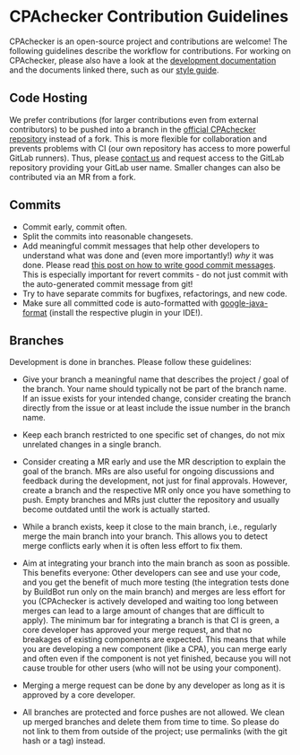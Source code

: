 <!--
This file is part of CPAchecker,
a tool for configurable software verification:
https://cpachecker.sosy-lab.org

SPDX-FileCopyrightText: 2007-2024 Dirk Beyer <https://www.sosy-lab.org>

SPDX-License-Identifier: Apache-2.0
-->

CPAchecker Contribution Guidelines
==================================

CPAchecker is an open-source project and contributions are welcome!
The following guidelines describe the workflow for contributions.
For working on CPAchecker, please also have a look at the [development documentation](doc/Developing.md)
and the documents linked there, such as our [style guide](doc/StyleGuide.md).

Code Hosting
------------
We prefer contributions (for larger contributions even from external contributors)
to be pushed into a branch in the [official CPAchecker repository](https://gitlab.com/sosy-lab/software/cpachecker/)
instead of a fork.
This is more flexible for collaboration and prevents problems with CI
(our own repository has access to more powerful GitLab runners).
Thus, please [contact us](https://cpachecker.sosy-lab.org/contact.php)
and request access to the GitLab repository providing your GitLab user name.
Smaller changes can also be contributed via an MR from a fork.

Commits
-------
- Commit early, commit often.
- Split the commits into reasonable changesets.
- Add meaningful commit messages that help other developers
  to understand what was done and (even more importantly!) *why* it was done.
  Please read [this post on how to write good commit messages](https://cbea.ms/git-commit/).
  This is especially important for revert commits -
  do not just commit with the auto-generated commit message from git!
- Try to have separate commits for bugfixes, refactorings, and new code.
- Make sure all committed code is auto-formatted with [google-java-format](https://github.com/google/google-java-format/)
  (install the respective plugin in your IDE!).

Branches
--------
Development is done in branches. Please follow these guidelines:

- Give your branch a meaningful name that describes the project / goal of the branch.
  Your name should typically not be part of the branch name.
  If an issue exists for your intended change,
  consider creating the branch directly from the issue
  or at least include the issue number in the branch name.

- Keep each branch restricted to one specific set of changes,
  do not mix unrelated changes in a single branch.

- Consider creating a MR early and use the MR description
  to explain the goal of the branch.
  MRs are also useful for ongoing discussions and feedback
  during the development, not just for final approvals.
  However, create a branch and the respective MR only once you have something to push.
  Empty branches and MRs just clutter the repository
  and usually become outdated until the work is actually started.

- While a branch exists, keep it close to the main branch,
  i.e., regularly merge the main branch into your branch.
  This allows you to detect merge conflicts early
  when it is often less effort to fix them.

- Aim at integrating your branch into the main branch as soon as possible.
  This benefits everyone: Other developers can see and use your code,
  and you get the benefit of much more testing
  (the integration tests done by BuildBot run only on the main branch)
  and merges are less effort for you
  (CPAchecker is actively developed and waiting too long between merges
  can lead to a large amount of changes that are difficult to apply).
  The minimum bar for integrating a branch is that CI is green,
  a core developer has approved your merge request, and
  that no breakages of existing components are expected.
  This means that while you are developing a new component (like a CPA),
  you can merge early and often even if the component is not yet finished,
  because you will not cause trouble for other users
  (who will not be using your component).

- Merging a merge request can be done by any developer
  as long as it is approved by a core developer.

- All branches are protected and force pushes are not allowed.
  We clean up merged branches and delete them from time to time.
  So please do not link to them from outside of the project;
  use permalinks (with the git hash or a tag) instead.
